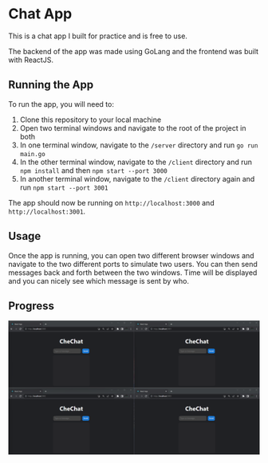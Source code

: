 # Chat App

This is a chat app I built for practice and is free to use.

The backend of the app was made using GoLang and the frontend was built with ReactJS.

## Running the App

To run the app, you will need to:

1. Clone this repository to your local machine
2. Open two terminal windows and navigate to the root of the project in both
3. In one terminal window, navigate to the `/server` directory and run `go run main.go`
4. In the other terminal window, navigate to the `/client` directory and run `npm install` and then `npm start --port 3000`
5. In another terminal window, navigate to the `/client` directory again and run `npm start --port 3001`

The app should now be running on `http://localhost:3000` and `http://localhost:3001`.

## Usage

Once the app is running, you can open two different browser windows and navigate to the two different ports to simulate two users. You can then send messages back and forth between the two windows. Time will be displayed and you can nicely see which message is sent by who.

## Progress

![Alt text](ProgressImage.png)
